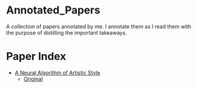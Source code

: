 # Annotated_Papers
A collection of papers annotated by me. I annotate them as I read them with the purpose of distilling the important takeaways.

# Paper Index
* [A Neural Algorithm of Artistic Style](https://github.com/spirosbax/Annotated_Papers/blob/main/1508.06576.pdf)
  * [Original](https://arxiv.org/abs/1508.06576)
